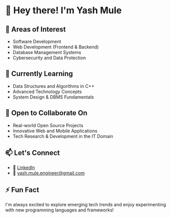 # 👋 Hey there! I'm Yash Mule

## 👀 Areas of Interest
- Software Development
- Web Development (Frontend & Backend)
- Database Management Systems
- Cybersecurity and Data Protection

## 🌱 Currently Learning
- Data Structures and Algorithms in C++
- Advanced Technology Concepts
- System Design & DBMS Fundamentals

## 🤝 Open to Collaborate On
- Real-world Open Source Projects
- Innovative Web and Mobile Applications
- Tech Research & Development in the IT Domain

## 📫 Let's Connect
- 🔗 [LinkedIn](https://linkedin.com/yash-mule)
- 📧 yash.mule.engineer@gmail.com

## ⚡ Fun Fact
I'm always excited to explore emerging tech trends and enjoy experimenting with new programming languages and frameworks!
